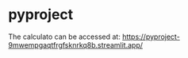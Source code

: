 # pyproject

The calculato can be accessed at: https://pyproject-9mwempgaqtfrgfsknrkq8b.streamlit.app/
